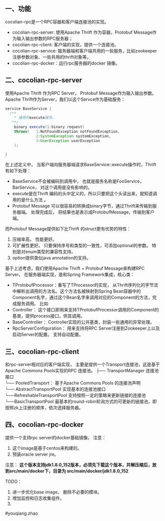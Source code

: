 ## 一、功能

cocolian-rpc是一个RPC容器和客户端连接池的实现。
- cocolian-rpc-server: 使用Apache Thrift 作为容器，Protobuf Message作为输入输出参数的RPC服务器；
- cocolian-rpc-client: 客户端的实现，提供一个连接池。 
- cocolian-rpc-service: 服务器端和客户端共用的一些服务，比如zookeeper注册参数对象、一些共用的thrift对象等。 
- cocolian-rpc-docker：运行rpc服务器的docker 镜像。 

## 二、cocolian-rpc-server 

使用Apache Thrift 作为RPC Server， Protobuf Message作为输入输出参数。 Apache Thrift作为Server，我们以这个Servce作为基础服务：

```java
service BaseService {
  /**
    * 通用的execute服务。
   **/
    binary execute(1:binary request)
    throws(   1:NotFoundException notFoundException,
              2:SystemException systemException,
              3:UserException userException
    );
  
}
```

在上述定义中， 当客户端向服务器端请求BaseService::execute操作时，Thrift 有如下处理：

- BaseService不会被编码到调用中， 也就是服务名称是FooService， BarService， 对这个调用是没有影响的。 
- execute是在Thrift 编码的头中定义的，所以只要把这个头读出来，就知道调用的是什么方法 。 
- Protobuf Message 可以很容易的转换成binary字节，通过Thrift来传输到服务器端。 处理完成后， 将结果也是表示成ProtobufMessage，传输到客户端。 

而Protobuf Message提供如下比Thrift 的struct更有优势的特性：
1. 压缩率高， 性能更好。 
2. 可扩展性更好。 只要保持序号和类型的一致性，可添加optional的参数。 特别是对enum类型的兼容性支持。 
3. option提供类似java annotation的支持。 


基于上述考虑，我们使用Apache Thrift + Protobuf Message来构建RPC Server。 在服务器端实现，是和Spring Framework集成，核心类： 

- TProtobufProcessor：重写了TProcessor的实现， 从Thrift序列化的字节流中解析出调用的方法名。这个方法名被映射到Spring Bean容器中的Component名字，通过这个Bean名字来调用对应的Component的方法，完成服务调用。 比如 
- Controller： 这个接口即用来支持TProtobufProcessor调用的Component的基类，提供process接口，供其调用。 
- BaseController： Controller实现的公共基类，封装一些通用的异常处理。 
- RpcServerConfiguration： 用来支持将RPC Server注册到Zookeeper上以及启动Server的配置。 支持自动配置。 


## 三、cocolian-rpc-client 

和rpc-server相对应的客户端实现， 主要是提供一个Transport连接池，这是基于Apache Commons Pools实现的RPC 连接池。 
     ├── TransportManager 连接池接口  
           └── PooledTransport： 基于Apache Commons Pools 的连接池声明   
                 └── AbstractTransportPool 实现基本的连接池接口   
                          └──RefreshableTransportPool 支持按照一定的策略来更新链接的连接池   
                                    └──BasicTransportPool 最基本的round-robin轮询方式的可更新的链接池，即按照zk上注册的顺序，依次选择服务器。    

## 四、cocolian-rpc-docker

提供一个支持rpc server的docker基础镜像。 注意：
1. 这个image是基于centos来构建的。 
2. 预装oracle server jre。 

注意：
**这个版本支持jdk1.8.0_152版本，必须先下载这个版本，并解压缩后，放到src/main/docker下，目录为 src/main/docker/jdk1.8.0_152**

TODO： 
1. 进一步优化base image， 删除不必要的模块。 
2. 增加监控和日志收集组件。
3. 
#youqiang.zhao
